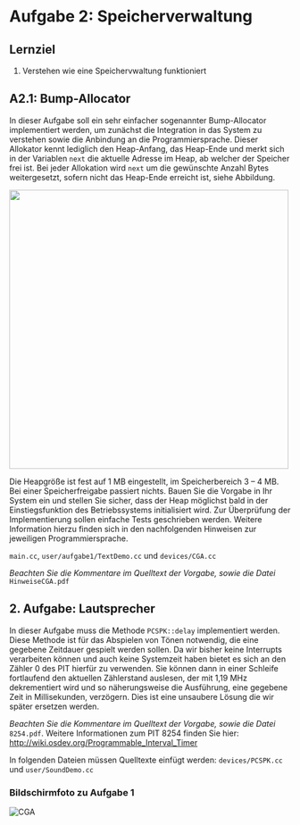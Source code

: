 # Aufgabe 2: Speicherverwaltung

## Lernziel1. Verstehen wie eine Speichervwaltung funktioniert
## A2.1: Bump-Allocator
In dieser Aufgabe soll ein sehr einfacher sogenannter Bump-Allocator implementiert werden, um zunächst die Integration in das System zu verstehen sowie die Anbindung an die Programmiersprache. Dieser Allokator kennt lediglich den Heap-Anfang, das Heap-Ende und merkt sich in der Variablen `next` die aktuelle Adresse im Heap, ab welcher der Speicher frei ist. Bei jeder Allokation wird `next` um die gewünschte Anzahl Bytes weitergesetzt, sofern nicht das Heap-Ende erreicht ist, siehe Abbildung.

<img src="https://github.com/mschoett/hhuTOSc/blob/aufgabe-2/heap.jpg" width="500">


Die Heapgröße ist fest auf 1 MB eingestellt, im Speicherbereich 3 – 4 MB. Bei einer Speicherfreigabe passiert nichts. Bauen Sie die Vorgabe in Ihr System ein und stellen Sie sicher, dass der Heap möglichst bald in der Einstiegsfunktion des Betriebssystems initialisiert wird.Zur Überprüfung der Implementierung sollen einfache Tests geschrieben werden. Weitere Information hierzufinden sich in den nachfolgenden Hinweisen zur jeweiligen Programmiersprache.













`main.cc`, `user/aufgabe1/TextDemo.cc` und `devices/CGA.cc`

*Beachten Sie die Kommentare im Quelltext der Vorgabe, sowie die Datei* `HinweiseCGA.pdf`


## 2. Aufgabe: LautsprecherIn dieser Aufgabe muss die Methode `PCSPK::delay` implementiert werden. Diese Methode ist für das Abspielen von Tönen notwendig, die eine gegebene Zeitdauer gespielt werden sollen. Da wir bisher keine Interrupts verarbeiten können und auch keine Systemzeit haben bietet es sich an den Zähler 0 des PIT hierfür zu verwenden. Sie können dann in einer Schleife fortlaufend den aktuellen Zählerstand auslesen, der mit 1,19 MHz dekrementiert wird und so näherungsweise die Ausführung, eine gegebene Zeit in Millisekunden, verzögern. 
Dies ist eine unsaubere Lösung die wir später ersetzen werden.*Beachten Sie die Kommentare im Quelltext der Vorgabe, sowie die Datei* `8254.pdf`.
Weitere Informationen zum PIT 8254 finden Sie hier: http://wiki.osdev.org/Programmable_Interval_Timer

In folgenden Dateien müssen Quelltexte einfügt werden:
`devices/PCSPK.cc` und `user/SoundDemo.cc`

### Bildschirmfoto zu Aufgabe 1

![CGA](https://github.com/mschoett/hhuTOSc/blob/aufgabe-1/cga.jpg?raw=true)

